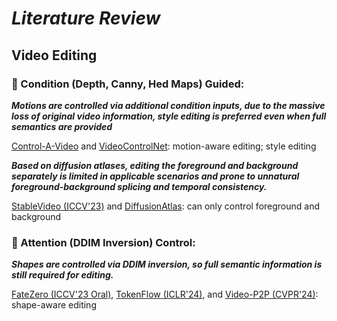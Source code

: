 # ___***Literature Review***___

## Video Editing


### 📌 Condition (Depth, Canny, Hed Maps) Guided:

***Motions are controlled via additional condition inputs, due to the massive loss of original video information, style editing is preferred even when full semantics are provided***

[Control-A-Video](https://arxiv.org/pdf/2305.13840) and [VideoControlNet](https://arxiv.org/pdf/2307.14073): motion-aware editing; style editing

***Based on diffusion atlases, editing the foreground and background separately is limited in applicable scenarios and prone to unnatural foreground-background splicing and temporal consistency.***

[StableVideo (ICCV'23)](https://arxiv.org/pdf/2308.09592) and [DiffusionAtlas](https://arxiv.org/pdf/2312.03772): can only control foreground and background




### 📌 Attention (DDIM Inversion) Control:

***Shapes are controlled via DDIM inversion, so full semantic information is still required for editing.***

[FateZero (ICCV'23 Oral)](https://arxiv.org/pdf/2303.09535), [TokenFlow (ICLR'24)](https://arxiv.org/pdf/2307.10373), and [Video-P2P (CVPR'24)](https://openaccess.thecvf.com/content/CVPR2024/papers/Liu_Video-P2P_Video_Editing_with_Cross-attention_Control_CVPR_2024_paper.pdf): shape-aware editing




